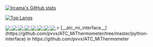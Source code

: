 [![Ircama's GitHub stats](https://github-readme-stats.vercel.app/api?username=Ircama&show_icons=true)](https://github.com/Ircama)

[![Top Langs](https://github-readme-stats.vercel.app/api/top-langs/?username=Ircama)](https://github.com/Ircama)

<a href="https://github.com/Ircama/construct-gallery">
  <img align="center" src="https://github-readme-stats.vercel.app/api/pin/?username=Ircama&repo=construct-gallery" />
</a>
<a href="https://github.com/Ircama/raspberry-pi-sim800l-gsm-module">
  <img align="center" src="https://github-readme-stats.vercel.app/api/pin/?username=Ircama&repo=raspberry-pi-sim800l-gsm-module" />
</a>
<a href="https://github.com/Ircama/AtTinyTestIR">
  <img align="center" src="https://github-readme-stats.vercel.app/api/pin/?username=Ircama&repo=AtTinyTestIR" />
</a>
<a href="https://github.com/Ircama/IR2SLink">
  <img align="center" src="https://github-readme-stats.vercel.app/api/pin/?username=Ircama&repo=IR2SLink" />
</a>
<a href="https://github.com/Ircama/adc_to_i2c">
  <img align="center" src="https://github-readme-stats.vercel.app/api/pin/?username=Ircama&repo=adc_to_i2c" />
</a>
<a href="https://github.com/Ircama/raspberry_monitor">
  <img align="center" src="https://github-readme-stats.vercel.app/api/pin/?username=Ircama&repo=raspberry_monitor" />
</a>
<a href="https://github.com/Ircama/test_attiny88_pins">
  <img align="center" src="https://github-readme-stats.vercel.app/api/pin/?username=Ircama&repo=test_attiny88_pins" />
</a>
<a href="https://github.com/Ircama/Event_Logger">
  <img align="center" src="https://github-readme-stats.vercel.app/api/pin/?username=Ircama&repo=Event_Logger" />
</a>
> [__atc_mi_interface__](https://github.com/pvvx/ATC_MiThermometer/tree/master/python-interface)  in https://github.com/pvvx/ATC_MiThermometer
